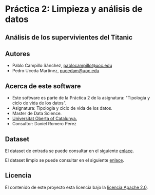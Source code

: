 # Práctica 2: Limpieza y análisis de datos

## Análisis de los supervivientes del Titanic


## Autores
- Pablo Campillo Sánchez, pablocampillo@uoc.edu 
- Pedro Uceda Martínez, pucedam@uoc.edu

## Acerca de este software

* Este software es parte de la Práctica 2 de la asignatura: "Tipologia y ciclo de vida de los datos".
* Asignatura: Tipologia y ciclo de vida de los datos.
* Master de Data Science.
* [Universitat Oberta of Catalunya.](http://www.uoc.edu/portal/ca/index.html)
* Consultor: Daniel Romero Perez

## Dataset
El dataset de entrada se puede consultar en el siguiente [enlace](https://github.com/pucedam/titanic_survivors_analysis/blob/main/data/titanic_survivors.csv). 

El dataset limpio se puede consultar en el siguiente [enlace](https://github.com/pucedam/titanic_survivors_analysis/blob/main/data/titanic_survivors_processed.csv).

## Licencia

El contenido de este proyecto esta licencia bajo la [licencia Apache 2.0](http://www.apache.org/licenses/LICENSE-2.0).

